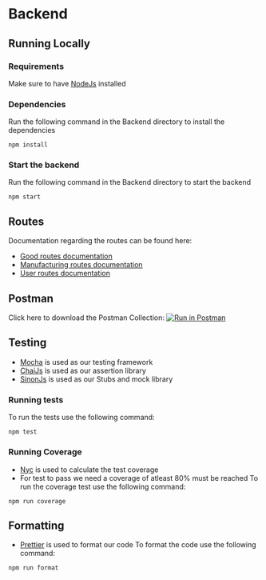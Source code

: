 # Backend

## Running Locally

### Requirements
Make sure to have [NodeJs](https://nodejs.org/en/) installed

### Dependencies
Run the following command in the Backend directory to install the dependencies
```
npm install
```

### Start the backend
Run the following command in the Backend directory to start the backend
```
npm start
```

## Routes
Documentation regarding the routes can be found here:
- [Good routes documentation](Routes/good_routes.md)
- [Manufacturing routes documentation](Routes/manufacturing_routes.md)
- [User routes documentation](Routes/user_routes.md)

## Postman
Click here to download the Postman Collection:
[![Run in Postman](https://run.pstmn.io/button.svg)](https://app.getpostman.com/join-team?invite_code=86ed225b3ea10b882ff08d2c6d47d410)

## Testing
- [Mocha](https://mochajs.org/) is used as our testing framework
- [ChaiJs](https://www.chaijs.com/) is used as our assertion library
- [SinonJs](https://sinonjs.org/) is used as our Stubs and mock library

### Running tests
To run the tests use the following command:
```
npm test
```

### Running Coverage
- [Nyc](https://www.npmjs.com/package/nyc) is used to calculate the test coverage
- For test to pass we need a coverage of atleast 80% must be reached
To run the coverage test use the following command:
```
npm run coverage
```

## Formatting
- [Prettier](https://prettier.io/) is used to format our code
To format the code use the following command:
```
npm run format
```